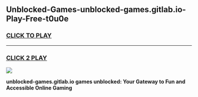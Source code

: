 
## Unblocked-Games-unblocked-games.gitlab.io-Play-Free-t0u0e
<h3>
<a href="https://premium76.site?title=unblocked-games.gitlab.io&ref=10A">CLICK TO PLAY</a></h3>
<hr>

<h3>
<a href="https://premium76.site?title=unblocked-games.gitlab.io&ref=10A">CLICK 2 PLAY</a>
  
</h3>

<a href="https://premium76.site?title=unblocked-games.gitlab.io&ref=10A"><img src="https://clearcache.store/games.png"></a>


**unblocked-games.gitlab.io games unblocked: Your Gateway to Fun and Accessible Online Gaming**
